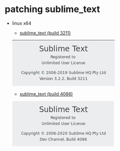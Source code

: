 # patching sublime_text

* linux x64
	* [sublime_text (build 3211)](https://github.com/catnet23/sublime_text/blob/master/sublime_text-3211) 
	
	![3211](https://github.com/catnet23/sublime_text/blob/master/img/sublime_text-3211.jpg)
	* [sublime_text (build 4086)](https://github.com/catnet23/sublime_text/blob/master/sublime_text-4086) 
	
	![4086](https://github.com/catnet23/sublime_text/blob/master/img/sublime_text-4086.jpg)
